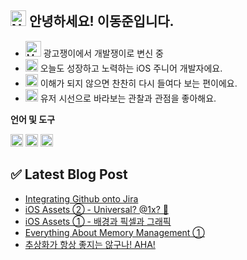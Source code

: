 ## <img src="https://raw.githubusercontent.com/Tarikul-Islam-Anik/Animated-Fluent-Emojis/master/Emojis/Smilies/Nerd%20Face.png" alt="Nerd Face" width="25" height="25" /> 안녕하세요! 이동준입니다.

* <img src="https://raw.githubusercontent.com/Tarikul-Islam-Anik/Animated-Fluent-Emojis/master/Emojis/People/Man%20Superhero.png" alt="Man Superhero" width="25" height="25" /> 광고쟁이에서 개발쟁이로 변신 중
* <img src="https://raw.githubusercontent.com/Tarikul-Islam-Anik/Animated-Fluent-Emojis/master/Emojis/People%20with%20professions/Man%20Technologist%20Light%20Skin%20Tone.png" alt="Man Technologist Light Skin Tone" width="20" height="20" /> 오늘도 성장하고 노력하는 iOS 주니어 개발자에요.
* <img src="https://raw.githubusercontent.com/Tarikul-Islam-Anik/Animated-Fluent-Emojis/master/Emojis/Hand%20gestures/Eyes.png" alt="Eyes" width="20" height="20" /> 이해가 되지 않으면 찬찬히 다시 들여다 보는 편이에요.
* <img src="https://raw.githubusercontent.com/Tarikul-Islam-Anik/Animated-Fluent-Emojis/master/Emojis/Travel%20and%20places/Rocket.png" alt="Rocket" width="20" height="20" /> 유저 시선으로 바라보는 관찰과 관점을 좋아해요.

**언어 및 도구**

<code><img height="20" src="https://github.com/Madman-dev/Madman-dev/assets/119504454/d35b3aeb-5a58-4279-944f-badc0b4ed890"></code>
<code><img height="20" src="https://github.com/Madman-dev/Madman-dev/assets/119504454/aa7df69e-04c7-4470-b924-1d7887e9c2f0"></code>
<code><img height="20" src="https://github.com/Madman-dev/Madman-dev/assets/119504454/e7a9a49d-812d-4c11-b471-011f50be474f"></code>

## ✅ Latest Blog Post
<!-- BLOG-POST-LIST:START -->
- [Integrating Github onto Jira](https://velog.io/@jacks222/Integrating-Github-onto-Jira)
- [iOS Assets ② - Universal? @1x? 🎨](https://velog.io/@jacks222/iOS-Assets-Universal)
- [iOS Assets ① - 배경과 픽셀과 그래픽](https://velog.io/@jacks222/%ED%94%BD%EC%85%80-%EC%A0%95%EB%B3%B4-%EB%B9%84%ED%8A%B8%EB%A7%B5-%EB%B2%A1%ED%84%B0)
- [Everything About Memory Management ①](https://velog.io/@jacks222/Everything-About-Memory-Management)
- [추상화가 항상 좋지는 않구나! AHA!](https://velog.io/@jacks222/Aha-Programming)
<!-- BLOG-POST-LIST:END -->
